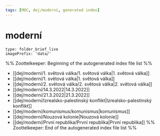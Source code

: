 ```yaml
---
tags: [MOC, dej/moderní, generated index]
---
```

# moderní
```ccard
type: folder_brief_live
imagePrefix: 'data/'
```
%% Zoottelkeeper: Beginning of the autogenerated index file list  %%
-  [[dej/moderní/1. světová válka/1. světová válka|1. světová válka]]
-  [[dej/moderní/1. světová válka|1. světová válka]]
-  [[dej/moderní/2. světová válka/2. světová válka|2. světová válka]]
-  [[dej/moderní/14.3.2022|14.3.2022]]
-  [[dej/moderní/21.3.2022|21.3.2022]]
-  [[dej/moderní/Izrealsko-palestinský konflikt|Izrealsko-palestinský konflikt]]
-  [[dej/moderní/komunismus/komunismus|komunismus]]
-  [[dej/moderní/Nouzová kolonie|Nouzová kolonie]]
-  [[dej/moderní/První republika/První republika|První republika]]
%% Zoottelkeeper: End of the autogenerated index file list  %%
